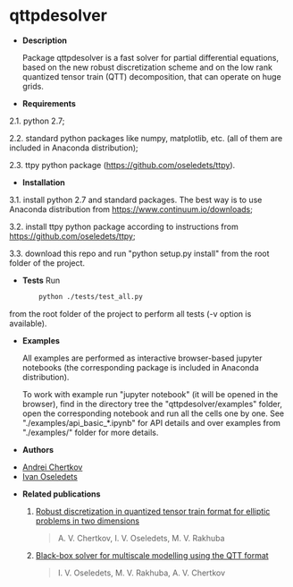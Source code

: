 qttpdesolver
============

* **Description**

  Package qttpdesolver is a fast solver for partial differential equations,
  based on the new robust discretization scheme and on the low rank quantized
  tensor train (QTT) decomposition, that can operate on huge grids.

* **Requirements**

2.1. python 2.7;

2.2. standard python packages like numpy, matplotlib, etc. (all of them are included in Anaconda distribution);

2.3. ttpy python package (https://github.com/oseledets/ttpy).

* **Installation**

3.1. install python 2.7 and standard packages. The best way is to use Anaconda distribution from https://www.continuum.io/downloads;

3.2. install ttpy python package according to instructions from https://github.com/oseledets/ttpy;

3.3. download this repo and run "python setup.py install" from the root folder of the project.

* **Tests**
  Run

    ```bash
        python ./tests/test_all.py
    ```
from the root folder of the project to perform all tests (-v option is available).

* **Examples**

  All examples are performed as interactive browser-based jupyter notebooks (the corresponding package is included in Anaconda distribution).

  To work with example run "jupyter notebook" (it will be opened in the browser),
  find in the directory tree the "qttpdesolver/examples" folder,
  open the corresponding notebook and run all the cells one by one.
  See "./examples/api_basic_*.ipynb" for API details and over examples from "./examples/" folder for more details.

* **Authors**

- [Andrei Chertkov](https://github.com/AndreiChertkov)
- [Ivan Oseledets](https://github.com/oseledets)

* **Related publications**

    1. [Robust discretization in quantized tensor train format for elliptic problems in two dimensions](https://arxiv.org/pdf/1612.01166.pdf)

        > A. V. Chertkov, I. V. Oseledets, M. V. Rakhuba

    1. [Black-box solver for multiscale modelling using the QTT format](https://www.eccomas2016.org/proceedings/pdf/10906.pdf)

        > I. V. Oseledets, M. V. Rakhuba, A. V. Chertkov
